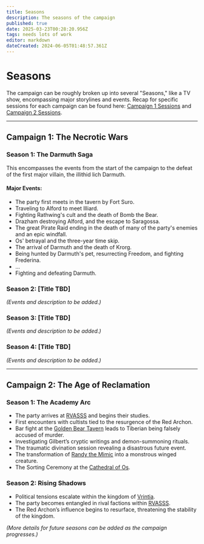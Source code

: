 ```yaml
---
title: Seasons
description: The seasons of the campaign
published: true
date: 2025-03-23T00:28:20.956Z
tags: needs lots of work
editor: markdown
dateCreated: 2024-06-05T01:48:57.361Z
---
```


# **Seasons**  
The campaign can be roughly broken up into several "Seasons," like a TV show, encompassing major storylines and events. Recap for specific sessions for each campaign can be found here: [Campaign 1 Sessions](/sessions/campaign_1/overview) and [Campaign 2 Sessions](/sessions/campaign_2/overview).

---

## **Campaign 1: The Necrotic Wars**  

### **Season 1: The Darmuth Saga**  
This encompasses the events from the start of the campaign to the defeat of the first major villain, the illithid lich Darmuth.  

#### **Major Events:**  
- The party first meets in the tavern by Fort Suro.  
- Traveling to Alford to meet Illiard.  
- Fighting Rathwing's cult and the death of Bomb the Bear.  
- Drazham destroying Alford, and the escape to Saragossa.  
- The great Pirate Raid ending in the death of many of the party's enemies and an epic windfall.  
- Os' betrayal and the three-year time skip.  
- The arrival of Darmuth and the death of Krorg.  
- Being hunted by Darmuth's pet, resurrecting Freedom, and fighting Frederina.  
- ...  
- Fighting and defeating Darmuth.  

### **Season 2: [Title TBD]**  
_(Events and description to be added.)_  

### **Season 3: [Title TBD]**  
_(Events and description to be added.)_  

### **Season 4: [Title TBD]**  
_(Events and description to be added.)_  

---

## **Campaign 2: The Age of Reclamation**  

### **Season 1: The Academy Arc**  
- The party arrives at [RVASSS](/organizations/rvasss) and begins their studies.  
- First encounters with cultists tied to the resurgence of the Red Archon.  
- Bar fight at the [Golden Bear Tavern](/locations/golden-bear-tavern) leads to Tiberian being falsely accused of murder.  
- Investigating Gilbert’s cryptic writings and demon-summoning rituals.  
- The traumatic divination session revealing a disastrous future event.  
- The transformation of [Randy the Mimic](/npcs/randy-the-mimic) into a monstrous winged creature.  
- The Sorting Ceremony at the [Cathedral of Os](/locations/cathedral-of-os).  

### **Season 2: Rising Shadows**  
- Political tensions escalate within the kingdom of [Vrintia](/locations/vrintia).  
- The party becomes entangled in rival factions within [RVASSS](/organizations/rvasss).  
- The Red Archon’s influence begins to resurface, threatening the stability of the kingdom.  

_(More details for future seasons can be added as the campaign progresses.)_  
